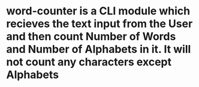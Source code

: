 # word-counter is a CLI module which recieves the text input from the User and then count Number of Words and Number of Alphabets in it. It will not count any characters except Alphabets
